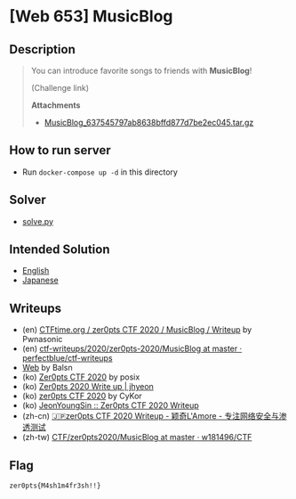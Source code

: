 # [Web 653] MusicBlog
## Description
> You can introduce favorite songs to friends with **MusicBlog**!
> 
> (Challenge link)
> 
> **Attachments**
> - [MusicBlog_637545797ab8638bffd877d7be2ec045.tar.gz](distfiles/MusicBlog_637545797ab8638bffd877d7be2ec045.tar.gz)

## How to run server
- Run `docker-compose up -d` in this directory

## Solver
- [solve.py](solution/solve.py)

## Intended Solution
- [English](https://hackmd.io/@st98/Hy1PrPWBI)
- [Japanese](https://st98.github.io/diary/posts/2020-03-09-zer0pts-ctf-2020.html#web-653-musicblog)

## Writeups
- (en) [CTFtime.org / zer0pts CTF 2020 / MusicBlog / Writeup](https://ctftime.org/writeup/18604) by Pwnasonic
- (en) [ctf-writeups/2020/zer0pts-2020/MusicBlog at master · perfectblue/ctf-writeups](https://github.com/perfectblue/ctf-writeups/tree/master/2020/zer0pts-2020/MusicBlog)
- [Web](https://balsn.tw/ctf_writeup/20200307-zer0ptsctf/#musicblog) by Balsn
- (ko) [Zer0pts CTF 2020](https://blog.rwx.kr/zer0pts-CTF-2020/#653pts-MusicBlog-2nd-solve) by posix
- (ko) [Zer0pts 2020 Write up | jhyeon](https://blog.jhyeon.xyz/ctf,%20writeup/2020/03/09/zer0ctf/#web-music-blog653-pt)
- (ko) [zer0pts CTF 2020](https://www.notion.so/zer0pts-CTF-2020-1a06b72016434b6aa986a6fd71a8be1a) by CyKor
- (ko) [JeonYoungSin :: Zer0pts CTF 2020 Writeup](https://jeonyoungsin.tistory.com/1102)
- (zh-cn) [🇯🇵zer0pts CTF 2020 Writeup - 颖奇L'Amore - 专注网络安全与渗透测试](https://www.gem-love.com/ctf/1898.html#MusicBlog_653pt)
- (zh-tw) [CTF/zer0pts2020/MusicBlog at master · w181496/CTF](https://github.com/w181496/CTF/tree/master/zer0pts2020/MusicBlog)

## Flag
```
zer0pts{M4sh1m4fr3sh!!}
```